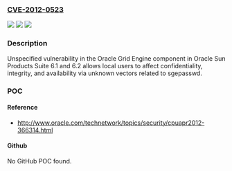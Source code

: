 ### [CVE-2012-0523](https://cve.mitre.org/cgi-bin/cvename.cgi?name=CVE-2012-0523)
![](https://img.shields.io/static/v1?label=Product&message=n%2Fa&color=blue)
![](https://img.shields.io/static/v1?label=Version&message=n%2Fa&color=blue)
![](https://img.shields.io/static/v1?label=Vulnerability&message=n%2Fa&color=brighgreen)

### Description

Unspecified vulnerability in the Oracle Grid Engine component in Oracle Sun Products Suite 6.1 and 6.2 allows local users to affect confidentiality, integrity, and availability via unknown vectors related to sgepasswd.

### POC

#### Reference
- http://www.oracle.com/technetwork/topics/security/cpuapr2012-366314.html

#### Github
No GitHub POC found.

